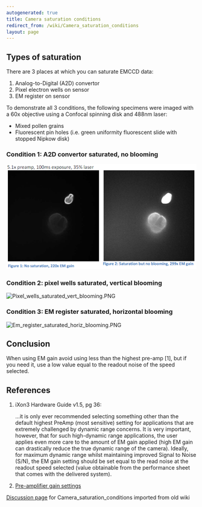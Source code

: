 ```yaml
---
autogenerated: true
title: Camera saturation conditions
redirect_from: /wiki/Camera_saturation_conditions
layout: page
---
```


## Types of saturation

There are 3 places at which you can saturate EMCCD data:

1.  Analog-to-Digital (A2D) convertor
2.  Pixel electron wells on sensor
3.  EM register on sensor

To demonstrate all 3 conditions, the following specimens were imaged
with a 60x objective using a Confocal spinning disk and 488nm laser:

-   Mixed pollen grains
-   Fluorescent pin holes (i.e. green uniformity fluorescent slide with
    stopped Nipkow disk)

### Condition 1: A2D convertor saturated, no blooming

![](media/A2d_saturated_no_blooming.PNG "A2d_saturated_no_blooming.PNG")

### Condition 2: pixel wells saturated, vertical blooming

![](media/Pixel_wells_saturated_vert_blooming.PNG‎ "Pixel_wells_saturated_vert_blooming.PNG‎")

### Condition 3: EM register saturated, horizontal blooming

![](media/Em_register_saturated_horiz_blooming.PNG‎ "Em_register_saturated_horiz_blooming.PNG‎")

## Conclusion

When using EM gain avoid using less than the highest pre-amp \[1\], but
if you need it, use a low value equal to the readout noise of the speed
selected.

## References

1.  iXon3 Hardware Guide v1.5, pg 36:
      
    ...it is only ever recommended selecting something other than the
    default highest PreAmp (most sensitive) setting for applications
    that are extremely challenged by dynamic range concerns. It is very
    important, however, that for such high-dynamic range applications,
    the user applies even more care to the amount of EM gain applied
    (high EM gain can drastically reduce the true dynamic range of the
    camera). Ideally, for maximum dynamic range whilst maintaining
    improved Signal to Noise (S/N), the EM gain setting should be set
    equal to the read noise at the readout speed selected (value
    obtainable from the performance sheet that comes with the delivered
    system).
2.  [Pre-amplifier gain
    settings](http://www.andor.com/learning/digital_cameras/?docid=328)

[Discussion page](/talk/Camera_saturation_conditions) for Camera_saturation_conditions imported from old wiki
